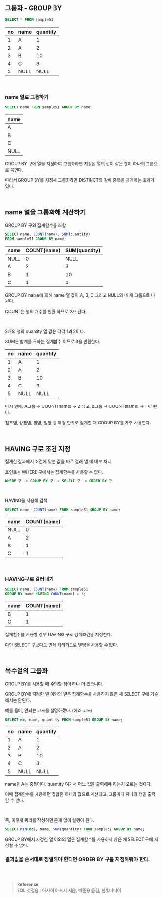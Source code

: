## 그룹화 - GROUP BY

```sql
SELECT * FROM sample51;
```

| no | name | quantity |
| --- | --- | --- |
| 1 | A | 1 |
| 2 | A | 2 |
| 3 | B | 10 |
| 4 | C | 3 |
| 5 | NULL | NULL |

<br/>

### name 열로 그룹하기

```sql
SELECT name FROM sample51 GROUP BY name;
```

| name |
| --- |
| A |
| B |
| C |
| NULL |

GROUP BY 구에 열을 지정하여 그룹화하면 지정된 열의 값이 같은 행이 하나의 그룹으로 묶인다.

따라서 GROUP BY를 지정해 그룹화하면 DISTINCT와 같이 중복을 제거하는 효과가 있다.

<br/>

## name 열을 그룹화해 계산하기

GROUP BY 구와 집계함수를 조합

```sql
SELECT name, COUNT(name), SUM(quantity)
FROM sample51 GROUP BY name;
```

| name | COUNT(name) | SUM(quantity) |
| --- | --- | --- |
| NULL | 0 | NULL |
| A | 2 | 3 |
| B | 1 | 10 |
| C | 1 | 3 |

GROUP BY name에 의해 name 열 값이 A, B, C 그리고 NULL의 네 개 그룹으로 나뉜다.

COUNT는 행의 개수를 반환 하므로 2가 된다.

<br/>

2개의 행의 quantity 열 값은 각각 1과 2이다.

SUM은 합계를 구하는 집계함수 이므로 3을 반환한다.

| no | name | quantity |
| --- | --- | --- |
| 1 | A | 1 |
| 2 | A | 2 |
| 3 | B | 10 |
| 4 | C | 3 |
| 5 | NULL | NULL |

다시 말해, A그룹 → COUNT(name) → 2 되고, B그룹 → COUNT(name) → 1 이 된다.

점포별, 상품별, 월별, 일별 등 특정 단위로 집계할 때 GROUP BY를 자주 사용한다.

<br/>

## HAVING 구로 조건 지정

집계한 결과에서 조건에 맞는 값을 따로 걸래 낼 때 내부 처리

포인트는 WHERE 구에서는 집계함수를 사용할 수 없다.

```sql
WHERE 구 -> GROUP BY 구 -> SELECT 구 -> ORDER BY 구
```

<br/>

HAVING을 사용해 검색

```sql
SELECT name, COUNT(name) FROM sample51 GROUP BY name;
```

| name | COUNT(name) |
| --- | --- |
| NULL | 0 |
| A | 2 |
| B | 1 |
| C | 1 |

<br/>

### HAVING구로 걸러내기

```sql
SELECT name, COUNT(name) FROM sample51
GROUP BY name HAVING COUNT(name) = 1;
```

| name | COUNT(name) |
| --- | --- |
| B | 1 |
| C | 1 |

집계함수를 사용할 경우 HAVING 구로 검색조건을 지정한다.

다만 SELECT 구보다도 먼저 처리되므로 별명을 사용할 수 없다.

<br/>

## 복수열의 그룹화

GROUP BY를 사용할 때 주의할 점이 하나 더 있습니다.

GROUP BY에 지정한 열 이외의 열은 집계함수를 사용하지 않은 채 SELECT 구에 기술해서는 안된다.

예를 들어, 안되는 코드를 설명하겠다. (에러 코드)

```sql
SELECT no, name, quantity FROM sample51 GROUP BY name;
```

| no | name | quantity |
| --- | --- | --- |
| 1 | A | 1 |
| 2 | A | 2 |
| 3 | B | 10 |
| 4 | C | 3 |
| 5 | NULL | NULL |

name을 A는 중복이다. quantity 여기서 어느 값을 출력해야 하는지 모르는 것이다.

이때 집계함수를 사용하면 집합은 하나의 값으로 계산되고, 그룹마다 하나의 행을 출력할 수 있다.

<br/>

즉, 이렇게 쿼리를 작성하면 문제 없이 실행이 된다.

```sql
SELECT MIN(no), name, SUM(quantity) FROM sample51 GROUP BY name;
```

GROUP BY에서 지정한 열 이외의 열은 집계함수를 사용하지 않은 채 SELECT 구에 지정할 수 없다.

### 결과값을 순서대로 정렬해야 한다면 ORDER BY 구를 지정해줘야 한다.

<br/><br/>

>**Reference** <br/> SQL 첫걸음 : 아사이 아츠시 지음, 박준용 옮김, 한빛미디어
